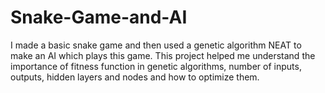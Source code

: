 # Snake-Game-and-AI
I made a basic snake game and then used a genetic algorithm NEAT to make an AI which plays this game. This project helped me understand the importance of fitness function in genetic algorithms, number of inputs, outputs, hidden layers and nodes and how to optimize them.

